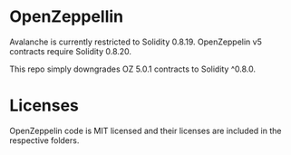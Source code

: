 # OpenZeppellin

Avalanche is currently restricted to Solidity 0.8.19. OpenZeppelin v5 contracts require Solidity 0.8.20.

This repo simply downgrades OZ 5.0.1 contracts to Solidity ^0.8.0.

# Licenses

OpenZeppelin code is MIT licensed and their licenses are included in the respective folders.